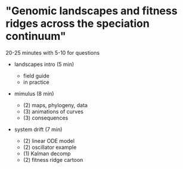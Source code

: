 #  "Genomic landscapes and fitness ridges across the speciation continuum"

20-25 minutes with 5-10 for questions

- landscapes intro (5 min)
    
    * field guide
    * in practice

- mimulus (8 min)

    * (2) maps, phylogeny, data
    * (3) animations of curves
    * (3) consequences

- system drift (7 min)

    * (2) linear ODE model
    * (2) oscillator example
    * (1) Kalman decomp
    * (2) fitness ridge cartoon

